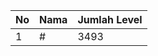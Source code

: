 | No | Nama            | Jumlah Level |
|----|-----------------|--------------|
| 1  | #    |    3493        |
